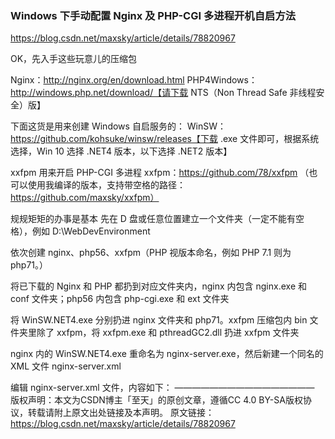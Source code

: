### Windows 下手动配置 Nginx 及 PHP-CGI 多进程开机自启方法



https://blog.csdn.net/maxsky/article/details/78820967


OK，先入手这些玩意儿的压缩包

Nginx：http://nginx.org/en/download.html
PHP4Windows：http://windows.php.net/download/【请下载 NTS（Non Thread Safe 非线程安全）版】

下面这货是用来创建 Windows 自启服务的：
WinSW：https://github.com/kohsuke/winsw/releases【下载 .exe 文件即可，根据系统选择，Win 10 选择 .NET4 版本，以下选择 .NET2 版本】

xxfpm 用来开启 PHP-CGI 多进程
xxfpm：https://github.com/78/xxfpm
（也可以使用我编译的版本，支持带空格的路径：https://github.com/maxsky/xxfpm）

规规矩矩的办事是基本
先在 D 盘或任意位置建立一个文件夹（一定不能有空格），例如 D:\WebDevEnvironment

依次创建 nginx、php56、xxfpm（PHP 视版本命名，例如 PHP 7.1 则为 php71。）

将已下载的 Nginx 和 PHP 都扔到对应文件夹内，nginx 内包含 nginx.exe 和 conf 文件夹；php56 内包含 php-cgi.exe 和 ext 文件夹

将 WinSW.NET4.exe 分别扔进 nginx 文件夹和 php71。xxfpm 压缩包内 bin 文件夹里除了 xxfpm，将 xxfpm.exe 和 pthreadGC2.dll 扔进 xxfpm 文件夹

nginx 内的 WinSW.NET4.exe 重命名为 nginx-server.exe，然后新建一个同名的 XML 文件 nginx-server.xml

编辑 nginx-server.xml 文件，内容如下：
————————————————
版权声明：本文为CSDN博主「至天」的原创文章，遵循CC 4.0 BY-SA版权协议，转载请附上原文出处链接及本声明。
原文链接：https://blog.csdn.net/maxsky/article/details/78820967